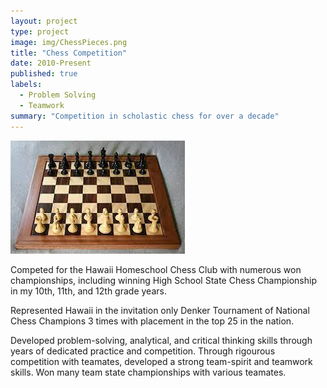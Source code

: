```yaml
---
layout: project
type: project
image: img/ChessPieces.png
title: "Chess Competition"
date: 2010-Present
published: true
labels:
  - Problem Solving
  - Teamwork
summary: "Competition in scholastic chess for over a decade"
---
```


<img class="img-fluid" src="../img/Chessboard.jpg">

Competed for the Hawaii Homeschool Chess Club with numerous won championships, including winning High School State Chess Championship in my 10th, 11th, and 12th grade years.

Represented Hawaii in the invitation only Denker Tournament of National Chess Champions 3 times with placement in the top 25 in the nation. 

Developed problem-solving, analytical, and critical thinking skills through years of dedicated practice and competition. Through rigourous competition with teamates, developed a strong team-spirit and teamwork skills. Won many team state championships with various teamates.

